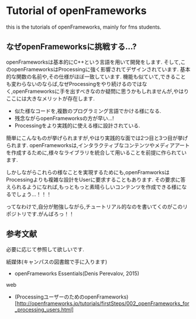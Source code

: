 # Tutorial of openFrameworks

this is the tutorials of openFrameworks, mainly for fms students.

## なぜopenFrameworksに挑戦する...?

openFrameworksは基本的にC++という言語を用いて開発をします. そして,このopenFrameworksはProcessingに強く影響されてデザインされています. 基本的な関数の名前や,その仕様がほぼ一致しています. 機能も似ていて,できることも変わらないのならば,なぜProcessingをやり続けるのではなく,openFrameworksに手を出すべきなのか疑問に思うかもしれませんが,やはりここには大きなメリットが存在します.

* 似た様なコードを,複数のプログラミング言語でかける様になる.
* 残念ながらopenFrameworksの方が早い...!
* Processingをより実践的に使える様に設計されている.

簡単にこんなものが挙げられますが,やはり実践的な面では2つ目と3つ目が挙げられます.
openFrameworksは,インタラクティブなコンテンツやメディアアートを作成するために,様々なライブラリを統合して用いることを前提に作られています.

しかしながらこれらの様なことを実現するためにも,openFramworksはProcessingよりも複雑な設計をUserに要求することもあります. その要求に答えられるようになれば,もっともっと素晴らしいコンテンツを作成できる様になるでしょう...！！！

ってなわけで,自分が勉強しながら,チュートリアル的なのを書いてくのがこのリポジトリです.がんばろっ！！

## 参考文献

必要に応じて参照して欲しいです.

紙媒体(キャンパスの図書館で手に入ります)

* openFrameworks Essentials(Denis Perevalov, 2015)

web

* (ProcessingユーザーのためのopenFrameworks)[http://openframeworks.jp/tutorials/firstSteps/002_openFrameworks_for_processing_users.html]
